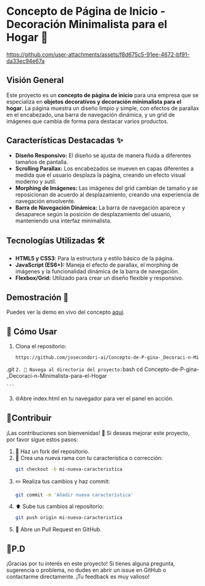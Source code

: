 # Concepto de Página de Inicio - Decoración Minimalista para el Hogar 🏡



https://github.com/user-attachments/assets/f8d675c5-91ee-4672-bf91-da33ec94e67a


## Visión General
Este proyecto es un **concepto de página de inicio** para una empresa que se especializa en **objetos decorativos y decoración minimalista para el hogar**. La página muestra un diseño limpio y simple, con efectos de parallax en el encabezado, una barra de navegación dinámica, y un grid de imágenes que cambia de forma para destacar varios productos.

## Características Destacadas ✨
- **Diseño Responsivo:** El diseño se ajusta de manera fluida a diferentes tamaños de pantalla.
- **Scrolling Parallax:** Los encabezados se mueven en capas diferentes a medida que el usuario desplaza la página, creando un efecto visual moderno y sutil.
- **Morphing de Imágenes:** Las imágenes del grid cambian de tamaño y se reposicionan de acuerdo al desplazamiento, creando una experiencia de navegación envolvente.
- **Barra de Navegación Dinámica:** La barra de navegación aparece y desaparece según la posición de desplazamiento del usuario, manteniendo una interfaz minimalista.

## Tecnologías Utilizadas 🛠
- **HTML5 y CSS3**: Para la estructura y estilo básico de la página.
- **JavaScript (ES6+):** Maneja el efecto de parallax, el morphing de imágenes y la funcionalidad dinámica de la barra de navegación.
- **Flexbox/Grid:** Utilizado para crear un diseño flexible y responsivo.

## Demostración 🎥
Puedes ver la demo en vivo del concepto [aquí](https://josecondori-ai.github.io/Concepto-de-P-gina-_Decoraci-n-Minimalista-para-el-Hogar/).

## 🚀 Cómo Usar
1.  Clona el repositorio:
    ```bash
    https://github.com/josecondori-ai/Concepto-de-P-gina-_Decoraci-n-Minimalista-para-el-Hogar

.git
    ```
2. 📂 Navega al directorio del proyecto:
    ```bash
    cd Concepto-de-P-gina-_Decoraci-n-Minimalista-para-el-Hogar


    ```
3.  🌐Abre index.html en tu navegador para ver el panel en acción.

## 🤝Contribuir
¡Las contribuciones son bienvenidas! 🙌 Si deseas mejorar este proyecto, por favor sigue estos pasos:
1. 🍴 Haz un fork del repositorio.
2. 🌿 Crea una nueva rama con tu característica o corrección:
    ```bash
    git checkout -b mi-nueva-caracteristica
    ```
3. ✏️ Realiza tus cambios y haz commit:
    ```bash
    git commit -m 'Añadir nueva característica'
    ```
4. ⬆️ Sube tus cambios al repositorio:
    ```bash
    git push origin mi-nueva-caracteristica
    ```
5. 🔄 Abre un Pull Request en GitHub.

## 💬P.D
¡Gracias por tu interés en este proyecto! Si tienes alguna pregunta, sugerencia o problema, no dudes en abrir un issue en GitHub o contactarme directamente. ¡Tu feedback es muy valioso!

